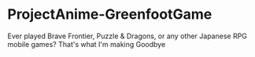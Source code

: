 # ProjectAnime-GreenfootGame
Ever played Brave Frontier, Puzzle & Dragons, or any other Japanese RPG mobile games?
That's what I'm making
Goodbye
